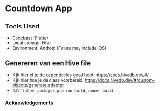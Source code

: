 # Countdown App

## Tools Used
- Codebase: Flutter
- Local storage: Hive
- Environment: Android (Future may include IOS)

## Genereren van een Hive file
 - Kijk hier of je de dependecies goed hebt: https://docs.hivedb.dev/#/
 - Kijk hier hoe je de class voorbereid: https://docs.hivedb.dev/#/custom-objects/generate_adapter
 - run `flutter packages pub run build_runner build`

### Acknowledgements